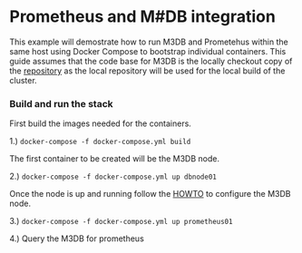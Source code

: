 # Prometheus and M#DB integration 


This example will demostrate how to run M3DB and Prometehus within the same
host using Docker Compose to bootstrap individual containers.  This guide 
assumes that the code base for M3DB is the locally checkout copy of the 
[repository](https://github.com/m3db/m3dbhttps://github.com/m3db/m3db) as 
the local repository will be used for the local build of the cluster. 

### Build and run the stack 

First build the images needed for the containers. 

1.) `docker-compose -f docker-compose.yml build`

The first container to be created will be the M3DB node. 

2.) `docker-compose -f docker-compose.yml up dbnode01`

Once the node is up and running follow the [HOWTO](https://github.com/m3db/m3db/blob/master/docs/how_to/single_node.md) to configure the M3DB node. 

3.) `docker-compose -f docker-compose.yml up prometheus01`

4.) Query the M3DB for prometheus 
